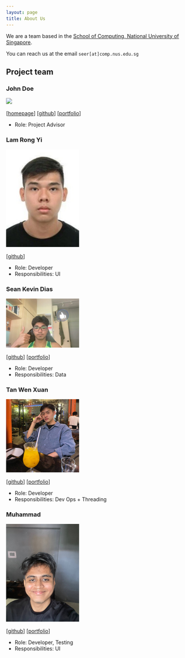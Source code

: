 ```yaml
---
layout: page
title: About Us
---
```


We are a team based in the [School of Computing, National University of Singapore](https://www.comp.nus.edu.sg).

You can reach us at the email `seer[at]comp.nus.edu.sg`

## Project team

### John Doe

<img src="images/johndoe.png" width="200px">

[[homepage](http://www.comp.nus.edu.sg/~damithch)]
[[github](https://github.com/johndoe)]
[[portfolio](team/johndoe.md)]

* Role: Project Advisor

### Lam Rong Yi

<img src="images/lrongyi.png" width="200px">

[[github](http://github.com/lrongyi)]

* Role: Developer
* Responsibilities: UI

### Sean Kevin Dias

<img src="images/seandias.png" width="200px">

[[github](http://github.com/seandias)] [[portfolio](team/johndoe.md)]

* Role: Developer
* Responsibilities: Data

### Tan Wen Xuan

<img src="images/e1121208.png" width="200px">

[[github](http://github.com/e1121208)]
[[portfolio](team/e1121208.md)]

* Role: Developer
* Responsibilities: Dev Ops + Threading

### Muhammad

<img src="images/muhdbhz.png" width="200px">

[[github](http://github.com/johndoe)]
[[portfolio](team/johndoe.md)]

* Role: Developer, Testing
* Responsibilities: UI
